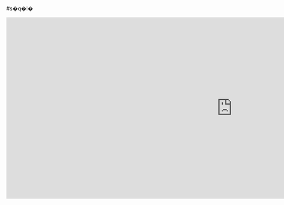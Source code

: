 #s�q�l�

<iframe width="1190" height="480" src="https://www.youtube.com/embed/4zzbNac6f6Q" title="YouTube video player" frameborder="0" allow="accelerometer; autoplay; clipboard-write; encrypted-media; gyroscope; picture-in-picture" allowfullscreen></iframe>

